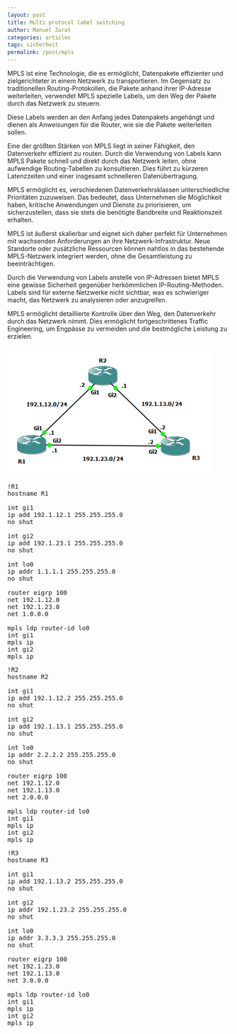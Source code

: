 ```yaml
---
layout: post
title: Multi protocol label switching
author: Manuel Zarat
categories: articles
tags: sicherheit
permalink: /post/mpls
---
```


MPLS ist eine Technologie, die es ermöglicht, Datenpakete effizienter und zielgerichteter in einem Netzwerk zu transportieren. Im Gegensatz zu traditionellen Routing-Protokollen, die Pakete anhand ihrer IP-Adresse weiterleiten, verwendet MPLS spezielle Labels, um den Weg der Pakete durch das Netzwerk zu steuern.

<!--excerpt_separator-->

Diese Labels werden an den Anfang jedes Datenpakets angehängt und dienen als Anweisungen für die Router, wie sie die Pakete weiterleiten sollen.

Eine der größten Stärken von MPLS liegt in seiner Fähigkeit, den Datenverkehr effizient zu routen. Durch die Verwendung von Labels kann MPLS Pakete schnell und direkt durch das Netzwerk leiten, ohne aufwendige Routing-Tabellen zu konsultieren. Dies führt zu kürzeren Latenzzeiten und einer insgesamt schnelleren Datenübertragung.

MPLS ermöglicht es, verschiedenen Datenverkehrsklassen unterschiedliche Prioritäten zuzuweisen. Das bedeutet, dass Unternehmen die Möglichkeit haben, kritische Anwendungen und Dienste zu priorisieren, um sicherzustellen, dass sie stets die benötigte Bandbreite und Reaktionszeit erhalten.

MPLS ist äußerst skalierbar und eignet sich daher perfekt für Unternehmen mit wachsenden Anforderungen an ihre Netzwerk-Infrastruktur. Neue Standorte oder zusätzliche Ressourcen können nahtlos in das bestehende MPLS-Netzwerk integriert werden, ohne die Gesamtleistung zu beeinträchtigen.

Durch die Verwendung von Labels anstelle von IP-Adressen bietet MPLS eine gewisse Sicherheit gegenüber herkömmlichen IP-Routing-Methoden. Labels sind für externe Netzwerke nicht sichtbar, was es schwieriger macht, das Netzwerk zu analysieren oder anzugreifen.

MPLS ermöglicht detaillierte Kontrolle über den Weg, den Datenverkehr durch das Netzwerk nimmt. Dies ermöglicht fortgeschrittenes Traffic Engineering, um Engpässe zu vermeiden und die bestmögliche Leistung zu erzielen.

![MPLS Lab in GNS3](/assets/images/mpls_lab.png)

<pre>
!R1
hostname R1

int gi1
ip add 192.1.12.1 255.255.255.0
no shut

int gi2
ip add 192.1.23.1 255.255.255.0
no shut

int lo0
ip addr 1.1.1.1 255.255.255.0
no shut

router eigrp 100
net 192.1.12.0
net 192.1.23.0
net 1.0.0.0

mpls ldp router-id lo0
int gi1
mpls ip
int gi2
mpls ip
</pre>

<pre>
!R2
hostname R2

int gi1
ip add 192.1.12.2 255.255.255.0
no shut

int gi2
ip add 192.1.13.1 255.255.255.0
no shut

int lo0
ip addr 2.2.2.2 255.255.255.0
no shut

router eigrp 100
net 192.1.12.0
net 192.1.13.0
net 2.0.0.0

mpls ldp router-id lo0
int gi1
mpls ip
int gi2
mpls ip
</pre>

<pre>
!R3
hostname R3

int gi1
ip add 192.1.13.2 255.255.255.0
no shut

int gi2
ip addr 192.1.23.2 255.255.255.0
no shut

int lo0
ip addr 3.3.3.3 255.255.255.0
no shut

router eigrp 100
net 192.1.23.0
net 192.1.13.0
net 3.0.0.0

mpls ldp router-id lo0
int gi1
mpls ip
int gi2
mpls ip
</pre>
